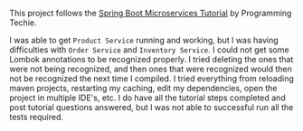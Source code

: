 This project follows the [Spring Boot Microservices Tutorial](https://programmingtechie.com/articles/spring-boot-microservices-tutorial) by Programming Techie.

I was able to get `Product Service` running and working, but I was having difficulties with `Order Service` and `Inventory Service`. I could not get some Lombok annotations to be recognized properly. I tried deleting the ones that were not being recognized, and then ones that were recognized would then not be recognized the next time I compiled. I tried everything from reloading maven projects, restarting my caching, edit my dependencies, open the project in multiple IDE's, etc. I do have all the tutorial steps completed and post tutorial questions answered, but I was not able to successful run all the tests required. 
